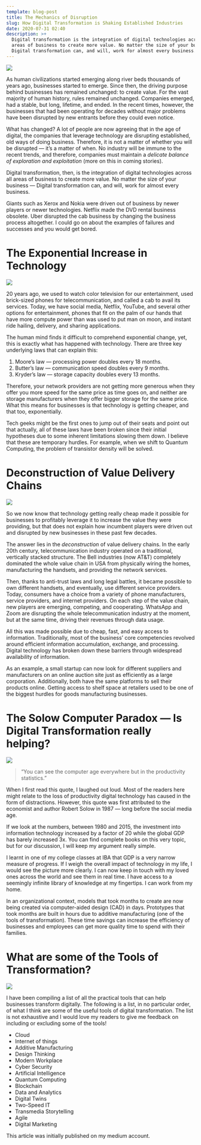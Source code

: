 ```yaml
---
template: blog-post
title: The Mechanics of Disruption
slug: How Digital Transformation is Shaking Established Industries
date: 2020-07-31 02:40
description: >+
  Digital transformation is the integration of digital technologies across all
  areas of business to create more value. No matter the size of your business —
  Digital transformation can, and will, work for almost every business.
---
```

<!--StartFragment-->

![](https://miro.medium.com/max/1400/1*2Dx1J96OjmSRN46IHbgw3w.png)

As human civilizations started emerging along river beds thousands of years ago, businesses started to emerge. Since then, the driving purpose behind businesses has remained unchanged: to create value. For the vast majority of human history, rules remained unchanged. Companies emerged, had a stable, but long, lifetime, and ended. In the recent times, however, the businesses that had been operating for decades without major problems have been disrupted by new entrants before they could even notice.

What has changed? A lot of people are now agreeing that in the age of digital, the companies that leverage technology are disrupting established, old ways of doing business. Therefore, it is not a matter of whether you will be disrupted — it’s a matter of when. No industry will be immune to the recent trends, and therefore, companies must maintain a *delicate balance of exploration and exploitation* (more on this in coming stories).

Digital transformation, then, is the integration of digital technologies across all areas of business to create more value. No matter the size of your business — Digital transformation can, and will, work for almost every business.

Giants such as Xerox and Nokia were driven out of business by newer players or newer technologies. Netflix made the DVD rental business obsolete. Uber disrupted the cab business by changing the business process altogether. I could go on about the examples of failures and successes and you would get bored.

# **The Exponential Increase in Technology**

![](https://miro.medium.com/max/1400/1*1auOJ6FLjDIn81i1HTHWTg.png)

20 years ago, we used to watch color television for our entertainment, used brick-sized phones for telecommunication, and called a cab to avail its services. Today, we have social media, Netflix, YouTube, and several other options for entertainment, phones that fit on the palm of our hands that have more compute power than was used to put man on moon, and instant ride hailing, delivery, and sharing applications.

The human mind finds it difficult to comprehend exponential change, yet, this is exactly what has happened with technology. There are three key underlying laws that can explain this:

1. Moore’s law — processing power doubles every 18 months.
2. Butter’s law — communication speed doubles every 9 months.
3. Kryder’s law — storage capacity doubles every 13 months.

Therefore, your network providers are not getting more generous when they offer you more speed for the same price as time goes on, and neither are storage manufacturers when they offer bigger storage for the same price. What this means for businesses is that technology is getting cheaper, and that too, exponentially.

Tech geeks might be the first ones to jump out of their seats and point out that actually, all of these laws have been broken since their initial hypotheses due to some inherent limitations slowing them down. I believe that these are temporary hurdles. For example, when we shift to Quantum Computing, the problem of transistor density will be solved.

# Deconstruction of Value Delivery Chains

![](https://miro.medium.com/max/1400/1*pXnmrBbDxQaY5hqNxKcb4g.png)

So we now know that technology getting really cheap made it possible for businesses to profitably leverage it to increase the value they were providing, but that does not explain how incumbent players were driven out and disrupted by new businesses in these past few decades.

The answer lies in the *deconstruction* of value delivery chains. In the early 20th century, telecommunication industry operated on a traditional, vertically stacked structure. The Bell industries (now AT&T) completely dominated the whole value chain in USA from physically wiring the homes, manufacturing the handsets, and providing the network services.

Then, thanks to anti-trust laws and long legal battles, it became possible to own different handsets, and eventually, use different service providers. Today, consumers have a choice from a variety of phone manufacturers, service providers, and internet providers. On each step of the value chain, new players are emerging, competing, and cooperating. WhatsApp and Zoom are disrupting the whole telecommunication industry at the moment, but at the same time, driving their revenues through data usage.

All this was made possible due to cheap, fast, and easy access to information. Traditionally, most of the business’ core competencies revolved around efficient information accumulation, exchange, and processing. Digital technology has broken down these barriers through widespread availability of information.

As an example, a small startup can now look for different suppliers and manufacturers on an online auction site just as efficiently as a large corporation. Additionally, both have the same platforms to sell their products online. Getting access to shelf space at retailers used to be one of the biggest hurdles for goods manufacturing businesses.

# **The Solow Computer Paradox — Is Digital Transformation really helping?**

![](https://miro.medium.com/max/1400/1*3GTOeGd4E5e0DZUAH2142Q.png)

> “You can see the computer age everywhere but in the productivity statistics.”

When I first read this quote, I laughed out loud. Most of the readers here might relate to the loss of productivity digital technology has caused in the form of distractions. However, this quote was first attributed to the economist and author Robert Solow in 1987 — long before the social media age.

If we look at the numbers, between 1980 and 2015, the investment into information technology increased by a factor of 20 while the global GDP has barely increased 3x. You can find complete books on this very topic, but for our discussion, I will keep my argument really simple.

I learnt in one of my college classes at IBA that GDP is a very narrow measure of progress. If I weigh the overall impact of technology in my life, I would see the picture more clearly. I can now keep in touch with my loved ones across the world and see them in real time. I have access to a seemingly infinite library of knowledge at my fingertips. I can work from my home.

In an organizational context, models that took months to create are now being created via computer-aided design (CAD) in days. Prototypes that took months are built in hours due to additive manufacturing (one of the tools of transformation). These time savings can increase the efficiency of businesses and employees can get more quality time to spend with their families.

# What are some of the Tools of Transformation?

![](https://miro.medium.com/max/1400/1*pALYvY0B-nRPkt16Ejn_CA.png)

I have been compiling a list of all the practical tools that can help businesses transform digitally. The following is a list, in no particular order, of what I think are some of the useful tools of digital transformation. The list is not exhaustive and I would love my readers to give me feedback on including or excluding some of the tools!

* Cloud
* Internet of things
* Additive Manufacturing
* Design Thinking
* Modern Workplace
* Cyber Security
* Artificial Intelligence
* Quantum Computing
* Blockchain
* Data and Analytics
* Digital Twins
* Two-Speed IT
* Transmedia Storytelling
* Agile
* Digital Marketing

This article was initially published on my medium account.

<!--EndFragment-->